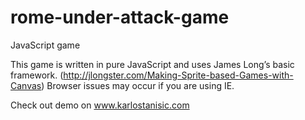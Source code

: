 # rome-under-attack-game
JavaScript game

This game is written in pure JavaScript and uses James Long’s basic framework. (http://jlongster.com/Making-Sprite-based-Games-with-Canvas)
Browser issues may occur if you are using IE. 

Check out demo on www.karlostanisic.com
